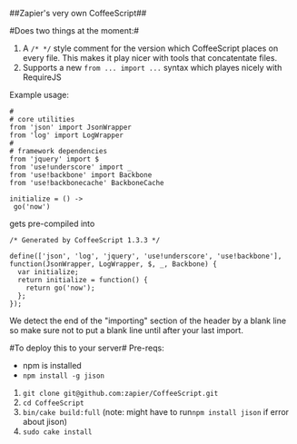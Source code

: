 ##Zapier's very own CoffeeScript##

#Does two things at the moment:#

1. A ```/* */``` style comment for the version which CoffeeScript places on every file. This makes it play nicer with tools that concatentate files.
2. Supports a new ```from ... import ...``` syntax which playes nicely with RequireJS

Example usage:

```
#
# core utilities
from 'json' import JsonWrapper
from 'log' import LogWrapper
#
# framework dependencies 
from 'jquery' import $
from 'use!underscore' import _  
from 'use!backbone' import Backbone
from 'use!backbonecache' BackboneCache

initialize = () ->
 go('now')
```

gets pre-compiled into

```
/* Generated by CoffeeScript 1.3.3 */

define(['json', 'log', 'jquery', 'use!underscore', 'use!backbone'], function(JsonWrapper, LogWrapper, $, _, Backbone) {
  var initialize;
  return initialize = function() {
    return go('now');
  };
});

```

We detect the end of the "importing" section of the header by a blank line so make sure not to put a blank line until after your last import.

#To deploy this to your server#
Pre-reqs:
* npm is installed
* `npm install -g jison`

1. `git clone git@github.com:zapier/CoffeeScript.git`
2. `cd CoffeeScript`
3. `bin/cake build:full` (note: might have to run`npm install jison` if error about jison)
4. `sudo cake install`